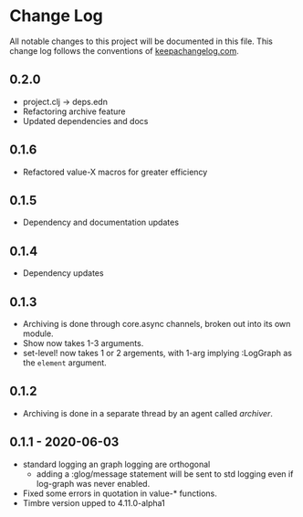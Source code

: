 # Change Log
All notable changes to this project will be documented in this file. This change log follows the conventions of [keepachangelog.com](http://keepachangelog.com/).

## 0.2.0
- project.clj -> deps.edn
- Refactoring archive feature
- Updated dependencies and docs

## 0.1.6
- Refactored value-X macros for greater efficiency

## 0.1.5
- Dependency and documentation updates
## 0.1.4
- Dependency updates
## 0.1.3
- Archiving is done through core.async channels, broken out into its
  own module.
- Show now takes 1-3 arguments.
- set-level! now takes 1 or 2 argements, with 1-arg implying :LogGraph
  as the `element` argument.

## 0.1.2 
- Archiving is done in a separate thread by an agent called _archiver_.

## 0.1.1 - 2020-06-03
- standard logging an graph logging are orthogonal
  - adding a :glog/message statement will be sent to std logging even
    if log-graph was never enabled.
- Fixed some errors in quotation in value-* functions.
- Timbre version upped to 4.11.0-alpha1

